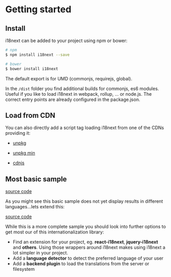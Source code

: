 # Getting started

## Install

i18next can be added to your project using npm or bower:

```bash
# npm
$ npm install i18next --save

# bower
$ bower install i18next
```

The default export is for UMD (commonjs, requirejs, global).

In the `/dist` folder you find additional builds for commonjs, es6 modules. Useful if you like to load i18next in webpack, rollup, ... or node.js. The correct entry points are already configured in the package.json.

## Load from CDN

You can also directly add a script tag loading i18next from one of the CDNs providing it:


- [unpkg](https://unpkg.com/i18next/i18next.js)
- [unpkg min](https://unpkg.com/i18next/i18next.min.js)

- [cdnjs](https://cdnjs.com/libraries/i18next)

## Most basic sample



[source code](https://jsfiddle.net/jamuhl/wb1qvxu9/#tabs=js,result,html)

As you might see this basic sample does not yet display results in different languages...lets extend this:

[source code](https://jsfiddle.net/jamuhl/dvk0e8a9/#tabs=result,js,html)

While this is a more complete sample you should look into further options to get most our of this internationalization library:

- Find an extension for your project, eg. **react-i18next**, **jquery-i18next** and **others**. Using those wrappers around i18next makes using i18next a lot simpler in your project.
- Add a **language detector** to detect the preferred language of your user
- Add a **backend plugin** to load the translations from the server or filesystem


